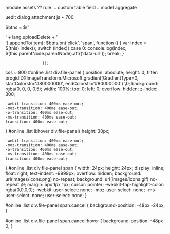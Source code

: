 module assets ??
rule  ...
custom table field ..
model aggregate



uedit
dialog attachment
js   ~ 700


$btns = $('<div class="file-panel"><span class="cancel">' + lang.uploadDelete + '</span></div>').appendTo(item);
                    $btns.on('click', 'span', function () {
                        var index = $(this).index();
                        switch (index){
                            case 0:
                                console.log(index, $(this.parentNode.parentNode).attr('data-url'));
                                break;
                        }

                    });

css ~ 800
#online .list div.file-panel {
    position: absolute;
    height: 0;
    filter: progid:DXImageTransform.Microsoft.gradient(GradientType=0, startColorstr='#80000000', endColorstr='#80000000') \0;
    background: rgba(0, 0, 0, 0.5);
    width: 100%;
    top: 0;
    left: 0;
    overflow: hidden;
    z-index: 300;


    -webit-transition: 400ms ease-out;
    -moz-transition: 400ms ease-out;
    -o-transition: 400ms ease-out;
    -ms-transition: 400ms ease-out;
    transition: 400ms ease-out;

}
#online .list li:hover div.file-panel{
    height: 30px;

    -webit-transition: 400ms ease-out;
    -moz-transition: 400ms ease-out;
    -o-transition: 400ms ease-out;
    -ms-transition: 400ms ease-out;
    transition: 400ms ease-out;

}
#online .list div.file-panel span {
    width: 24px;
    height: 24px;
    display: inline;
    float: right;
    text-indent: -9999px;
    overflow: hidden;
    background: url(images/icons.png) no-repeat;
    background: url(images/icons.gif) no-repeat \9;
    margin: 5px 1px 1px;
    cursor: pointer;
    -webkit-tap-highlight-color: rgba(0,0,0,0);
    -webkit-user-select: none;
    -moz-user-select: none;
    -ms-user-select: none;
    user-select: none;
}

#online .list div.file-panel span.cancel {
    background-position: -48px -24px;
}

#online .list div.file-panel span.cancel:hover {
    background-position: -48px 0;
}